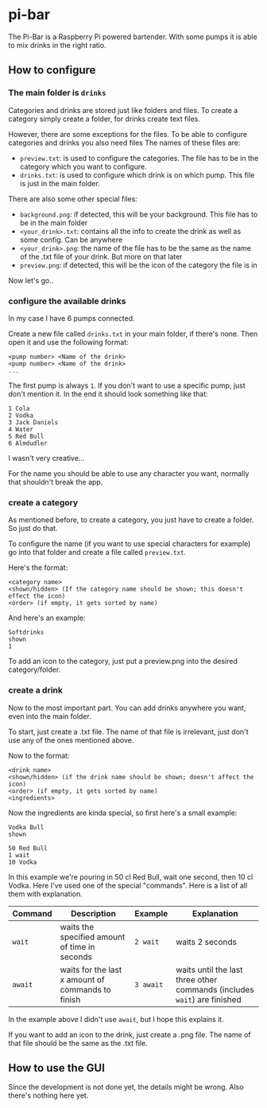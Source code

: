 # pi-bar
The Pi-Bar is a Raspberry Pi powered bartender. 
With some pumps it is able to mix drinks in the right ratio.

## How to configure

### The main folder is `drinks`

Categories and drinks are stored just like folders and files.
To create a category simply create a folder, for drinks create text files.

However, there are some exceptions for the files. To be able to configure categories and drinks you also need files
The names of these files are: 
- `preview.txt`: is used to configure the categories. The file has to be in the category which you want to configure.
- `drinks.txt`: is used to configure which drink is on which pump. This file is just in the main folder.

There are also some other special files:
- `background.png`: if detected, this will be your background. This file has to be in the main folder
- `<your_drink>.txt`: contains all the info to create the drink as well as some config. Can be anywhere
- `<your_drink>.png`: the name of the file has to be the same as the name of the .txt file of your drink. But more on that later
- `preview.png`: if detected, this will be the icon of the category the file is in

Now let's go..

### configure the available drinks
In my case I have 6 pumps connected.

Create a new file called `drinks.txt` in your main folder, if there's none.
Then open it and use the following format:

```
<pump number> <Name of the drink>
<pump number> <Name of the drink>
...
```

The first pump is always `1`. If you don't want to use a specific pump, just don't mention it.
In the end it should look something like that:
```
1 Cola
2 Vodka
3 Jack Daniels
4 Water
5 Red Bull
6 Almdudler
```
I wasn't very creative...

For the name you should be able to use any character you want, normally that shouldn't break the app.

### create a category
As mentioned before, to create a category, you just have to create a folder. So just do that.

To configure the name (if you want to use special characters for example) go into that folder and create a file called `preview.txt`.

Here's the format:
```
<category name>
<shown/hidden> (If the category name should be shown; this doesn't effect the icon)
<order> (if empty, it gets sorted by name)
```

And here's an example:
```
Softdrinks
shown
1
```

To add an icon to the category, just put a preview.png into the desired category/folder.

### create a drink
Now to the most important part. You can add drinks anywhere you want, even into the main folder.

To start, just create a .txt file. The name of that file is irrelevant, just don't use any of the ones mentioned above.

Now to the format:
```
<drink name>
<shown/hidden> (if the drink name should be shown; doesn't affect the icon)
<order> (if empty, it gets sorted by name)
<ingredients>
```

Now the ingredients are kinda special, so first here's a small example:

```
Vodka Bull
shown

50 Red Bull
1 wait
10 Vodka
```

In this example we're pouring in 50 cl Red Bull, wait one second, then 10 cl Vodka.
Here I've used one of the special "commands".
Here is a list of all them with explanation.

Command    | Description                                       | Example      | Explanation
---        | ---                                               | ---          | ---
`wait`   | waits the specified amount of time in seconds     | `2 wait`   | waits 2 seconds
`await` | waits for the last x amount of commands to finish | `3 await` | waits until the last three other commands (includes `wait`) are finished

In the example above I didn't use `await`, but I hope this explains it.

If you want to add an icon to the drink, just create a .png file. The name of that file should be the same as the .txt file.


## How to use the GUI
Since the development is not done yet, the details might be wrong.
Also there's nothing here yet.
